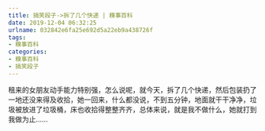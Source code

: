 ```yaml
---
title: 搞笑段子->拆了几个快递 | 糗事百科
date: 2019-12-04 06:32:25
urlname: 032842e6fa25e692d5a22eb9a438726f
tags: 
- 糗事百科
categories:
- 糗事百科
- 搞笑段子
---
```

租来的女朋友动手能力特别强，怎么说呢，就今天，拆了几个快递，然后包装扔了一地还没来得及收拾，她一回来，什么都没说，不到五分钟，地面就干干净净，垃圾被放进了垃圾桶，床也收拾得整整齐齐，总体来说，就是我不做什么，她就打到我做为止……


